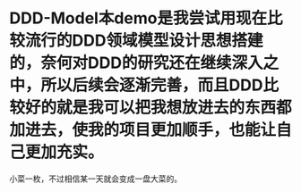 # DDD-Model本demo是我尝试用现在比较流行的DDD领域模型设计思想搭建的，奈何对DDD的研究还在继续深入之中，所以后续会逐渐完善，而且DDD比较好的就是我可以把我想放进去的东西都加进去，使我的项目更加顺手，也能让自己更加充实。
小菜一枚，不过相信某一天就会变成一盘大菜的。
